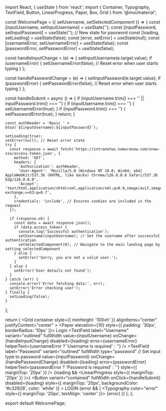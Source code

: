 import React, { useState } from 'react';
import { Container, Typography, TextField, Button, LinearProgress, Paper, Box, Grid } from '@mui/material';

const WelcomePage = ({ setUsername, setSelectedComponent }) => {
  const [inputUsername, setInputUsername] = useState('');
  const [inputPassword, setInputPassword] = useState(''); // New state for password
  const [loading, setLoading] = useState(false);
  const [error, setError] = useState(null);
  const [usernameError, setUsernameError] = useState(false);
  const [passwordError, setPasswordError] = useState(false);

  const handleInputChange = (e) => {
    setInputUsername(e.target.value);
    if (usernameError) {
      setUsernameError(false); // Reset error when user starts typing
    }
  };

  const handlePasswordChange = (e) => {
    setInputPassword(e.target.value);
    if (passwordError) {
      setPasswordError(false); // Reset error when user starts typing
    }
  };

  const handleSubmit = async () => {
    if (inputUsername.trim() === '' || inputPassword.trim() === '') {
      if (inputUsername.trim() === '') {
        setUsernameError(true);
      }
      if (inputPassword.trim() === '') {
        setPasswordError(true);
      }
      return;
    }

    const authHeader = 'Basic ' + btoa(`${inputUsername}:${inputPassword}`);

    setLoading(true);
    setError(null); // Reset error state
    try {
      const response = await fetch('https://intranetws.nomuranow.com/snow-sso/access-token.json', {
        method: 'GET',
        headers: {
          'Authorization': authHeader,
          'User-Agent': 'Mozilla/5.0 (Windows NT 10.0; Win64; x64) AppleWebKit/537.36 (KHTML, like Gecko) Chrome/126.0.0.0 Safari/537.36 Edg/126.0.0.0',
          'Accept': 'text/html,application/xhtml+xml,application/xml;q=0.9,image/avif,image/webp,image/apng,*/*;q=0.8,application/signed-exchange;v=b3;q=0.7',
        },
        credentials: 'include', // Ensures cookies are included in the request
      });

      if (response.ok) {
        const data = await response.json();
        if (data.access_token) {
          console.log('Successful authentication');
          setUsername(inputUsername); // Set the username after successful authentication
          setSelectedComponent(0); // Navigate to the main landing page by setting selectedComponent
        } else {
          setError('Sorry, you are not a valid user.');
        }
      } else {
        setError('User details not found');
      }
    } catch (err) {
      console.error('Error fetching data:', err);
      setError('Error checking user');
    } finally {
      setLoading(false);
    }
  };

  return (
    <Container>
      <Grid
        container
        style={{ minHeight: '100vh' }}
        alignItems="center"
        justifyContent="center"
      >
        <Grid item xs={10} sm={8} md={4}>
          <Paper elevation={10} style={{ padding: '30px', borderRadius: '10px' }}>
            <Box mb={3}>
              <Typography variant="h5" align="center" gutterBottom>
                Login
              </Typography>
            </Box>
            <TextField
              label="Username"
              variant="outlined"
              fullWidth
              value={inputUsername}
              onChange={handleInputChange}
              disabled={loading}
              error={usernameError}
              helperText={usernameError ? 'Username is required' : ''}
            />
            <TextField
              label="Password"
              variant="outlined"
              fullWidth
              type="password" // Set input type to password
              value={inputPassword}
              onChange={handlePasswordChange}
              disabled={loading}
              error={passwordError}
              helperText={passwordError ? 'Password is required' : ''}
              style={{ marginTop: '20px' }}
            />
            {loading && <LinearProgress style={{ marginTop: '20px' }} />}
            <Button
              variant="contained"
              fullWidth
              onClick={handleSubmit}
              disabled={loading}
              style={{ marginTop: '20px', backgroundColor: '#c32828', color: 'white' }}
            >
              LOGIN
            </Button>
            {error && (
              <Typography color="error" style={{ marginTop: '20px', textAlign: 'center' }}>
                {error}
              </Typography>
            )}
          </Paper>
        </Grid>
      </Grid>
    </Container>
  );
};

export default WelcomePage;
